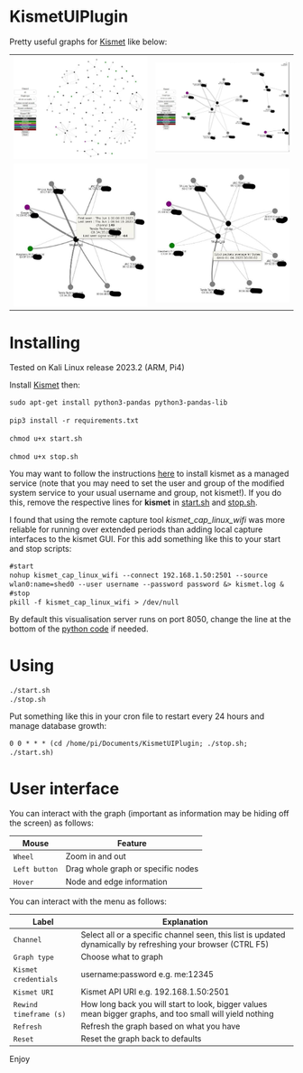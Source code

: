 # KismetUIPlugin

Pretty useful graphs for [Kismet](https://github.com/kismetwireless/kismet) like below:

<table>
  <tr>
    <td><img src="./1.JPG" width="400"</td>
    <td><img src="./2.JPG" width="400"</td>
  </tr>
  <tr>
     <td><img src="./3.JPG" width="400"</td>
     <td><img src="./4.JPG" width="400"</td>
  </tr>
</table>

# Installing

Tested on Kali Linux release 2023.2 (ARM, Pi4)

Install [Kismet](https://www.kismetwireless.net/) then:

``` console
sudo apt-get install python3-pandas python3-pandas-lib

pip3 install -r requirements.txt

chmod u+x start.sh

chmod u+x stop.sh
```
You may want to follow the instructions [here](https://github.com/kismetwireless/kismet/blob/master/packaging/systemd/README) to install kismet as a managed service (note that you may need to set the user and group of the modified system service to your usual username and group, not kismet!). If you do this, remove the respective lines for **kismet** in [start.sh](start.sh) and [stop.sh](stop.sh). 

I found that using the remote capture tool *kismet_cap_linux_wifi* was more reliable for running over extended periods than adding local capture interfaces to the kismet GUI. For this add something like this to your start and stop scripts:

``` console
#start
nohup kismet_cap_linux_wifi --connect 192.168.1.50:2501 --source wlan0:name=shed0 --user username --password password &> kismet.log &
#stop
pkill -f kismet_cap_linux_wifi > /dev/null
```

By default this visualisation server runs on port 8050, change the line at the bottom of the [python code](./KismetUIPlugin.py) if needed.

# Using

``` console
./start.sh
./stop.sh
```
Put something like this in your cron file to restart every 24 hours and manage database growth:

``` console
0 0 * * * (cd /home/pi/Documents/KismetUIPlugin; ./stop.sh; ./start.sh)
```

# User interface

You can interact with the graph (important as information may be hiding off the screen) as follows:

**Mouse** | **Feature**
----- | -------
```Wheel``` | Zoom in and out
```Left button``` | Drag whole graph or specific nodes
```Hover``` | Node and edge information

You can interact with the menu as follows:

**Label** | **Explanation**
----- | -----------
```Channel``` | Select all or a specific channel seen, this list is updated dynamically by refreshing your browser (CTRL F5)
```Graph type``` | Choose what to graph
```Kismet credentials``` | username:password e.g. me:12345
```Kismet URI``` | Kismet API URI e.g. 192.168.1.50:2501
```Rewind timeframe (s)``` | How long back you will start to look, bigger values mean bigger graphs, and too small will yield nothing
```Refresh``` | Refresh the graph based on what you have
```Reset``` | Reset the graph back to defaults

Enjoy


